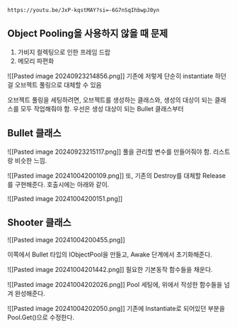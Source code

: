 ```vid
https://youtu.be/JxP-kqstMAY?si=-6G7nSqIhbwpJ0yn
```

## Object Pooling을 사용하지 않을 때 문제
1. 가비지 컬렉팅으로 인한 프레임 드랍
2. 메모리 파편화


![[Pasted image 20240923214856.png]]
기존에 저렇게 단순히 instantiate 하던걸 오브젝트 풀링으로 대체할 수 있음

오브젝트 풀링을 세팅하려면, 오브젝트를 생성하는 클래스와, 생성의 대상이 되는 클래스를 모두 작업해줘야 함. 우선은 생성 대상이 되는 Bullet 클래스부터

## Bullet 클래스

![[Pasted image 20240923215117.png]]
풀을 관리할 변수를 만들어줘야 함. 리스트랑 비슷한 느낌. 

![[Pasted image 20241004200109.png]]
또, 기존의 Destroy를 대체할 Release를 구현해준다. 호출시에는 아래와 같이.

![[Pasted image 20241004200151.png]]

## Shooter 클래스
![[Pasted image 20241004200455.png]]

이쪽에서 Bullet 타입의 IObjectPool을 만들고, Awake 단계에서 초기화해준다.

![[Pasted image 20241004201442.png]]
필요한 기본동작 함수들을 채운다.

![[Pasted image 20241004202026.png]]
Pool 세팅에, 위에서 작성한 함수들을 넘겨 완성해준다.

![[Pasted image 20241004202050.png]]
기존에 Instantiate로 되어있던 부분을 Pool.Get()으로 수정한다.

